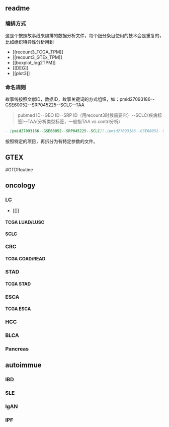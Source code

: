 ## readme

### 编排方式

这是个按照故事线来编排的数据分析文件，每个细分条目使用的技术会是重复的，比如组织特异性分析用到
- [[recount3_TCGA_TPM]]
- [[recount3_GTEx_TPM]]
- [[boxplot_log2TPM]]
- [[DEG]]
- [[plot3]]

### 命名规则

故事线按照文献ID，数据ID，故事关键词的方式组织，如：pmid27093186--GSE60052--SRP045225--SCLC--TAA
> pubmed ID--GEO ID--SRP ID（用recount3时候需要它）--SCLC(疾病标签)--TAA(分析类型标签，一般指TAA vs contrl分析)

``` markdown
- [pmid27093186--GSE60052--SRP045225--SCLC](./pmid27093186--GSE60052--SRP045225--SCLC/GSE60052-rc3-R.ipynb)
```


按照特定的项目，再拆分为有特定参数的文件。

## GTEX

#GTDRoutine

## oncology

### LC

- [[]]

#### TCGA LUAD/LUSC

#### SCLC

### CRC

#### TCGA COAD/READ

### STAD

#### TCGA STAD

### ESCA

#### TCGA ESCA

### HCC

### BLCA

### Pancreas

## autoimmue

### IBD

### SLE

### IgAN

### IPF

